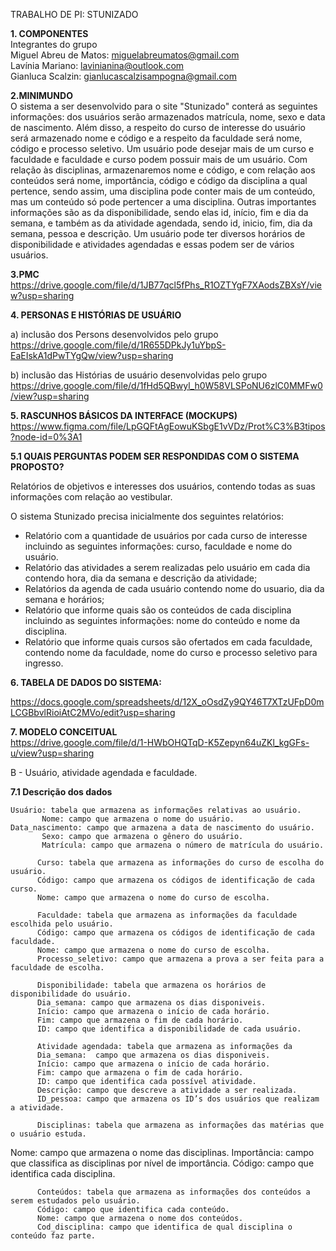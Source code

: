 TRABALHO DE PI: STUNIZADO

<b>1. COMPONENTES <br></b>
Integrantes do grupo <br>
Miguel Abreu de Matos: miguelabreumatos@gmail.com<br>
Lavínia Mariano: lavinianina@outlook.com<br>
Gianluca Scalzin: gianlucascalzisampogna@gmail.com<br>


<b>2.MINIMUNDO<br></b>
   O sistema a ser desenvolvido para o site "Stunizado" conterá as seguintes informações: dos usuários serão armazenados matrícula, nome, sexo e data de nascimento. Além disso, a respeito do curso de interesse do usuário será armazenado nome e código e a respeito da faculdade será nome, código e processo seletivo. Um usuário pode desejar mais de um curso e faculdade e faculdade e curso podem possuir mais de  um usuário. Com relação às disciplinas, armazenaremos nome e código, e com relação aos conteúdos será nome, importância, código e código da disciplina a qual pertence, sendo assim, uma disciplina pode conter mais de um conteúdo, mas um conteúdo só pode pertencer a uma disciplina. Outras importantes informações são as da disponibilidade, sendo elas id, início, fim e dia da semana, e também as da atividade agendada, sendo id, inicio, fim, dia da semana, pessoa e descrição. Um usuário pode ter diversos horários de disponibilidade e atividades agendadas e essas podem ser de vários usuários.


<b>3.PMC<br></b>
https://drive.google.com/file/d/1JB77qcl5fPhs_R1OZTYgF7XAodsZBXsY/view?usp=sharing<br>




<b>4. PERSONAS E HISTÓRIAS DE USUÁRIO<br></b>

a) inclusão dos Persons desenvolvidos pelo grupo
https://drive.google.com/file/d/1R655DPkJy1uYbpS-EaEIskA1dPwTYgQw/view?usp=sharing


b) inclusão das Histórias de usuário desenvolvidas pelo grupo
https://drive.google.com/file/d/1fHd5QBwyl_h0W58VLSPoNU6zlC0MMFw0/view?usp=sharing<br>


<b>5. RASCUNHOS BÁSICOS DA INTERFACE (MOCKUPS)</b>
https://www.figma.com/file/LpGQFtAgEowuKSbgE1vVDz/Prot%C3%B3tipos?node-id=0%3A1


<b>5.1 QUAIS PERGUNTAS PODEM SER RESPONDIDAS COM O SISTEMA PROPOSTO?</b>

Relatórios de objetivos e interesses dos usuários, contendo todas as suas informações com relação ao vestibular.

O sistema Stunizado precisa inicialmente dos seguintes relatórios:
* Relatório com a quantidade de usuários por cada curso de interesse incluindo as seguintes informações: curso, faculdade e nome do usuário. 
* Relatório das atividades a serem realizadas pelo usuário em cada dia contendo hora, dia da semana e descrição da atividade;
* Relatórios da agenda de cada usuário contendo nome do usuario, dia da semana e horários; 
* Relatório que informe quais são os conteúdos de cada disciplina incluindo as seguintes informações: nome do conteúdo e nome da disciplina.
* Relatório que informe quais cursos são ofertados em cada faculdade, contendo nome da faculdade, nome do curso e processo seletivo para ingresso.
    

 






<b>6. TABELA DE DADOS DO SISTEMA:</b>

https://docs.google.com/spreadsheets/d/12X_oOsdZy9QY46T7XTzUFpD0mLCGBbvlRioiAtC2MVo/edit?usp=sharing




<b>7. MODELO CONCEITUAL</b><br>
https://drive.google.com/file/d/1-HWbOHQTqD-K5Zepyn64uZKl_kgGFs-u/view?usp=sharing
	




B - Usuário, atividade agendada e faculdade.

	 
<b>7.1 Descrição dos dados</b>

	Usuário: tabela que armazena as informações relativas ao usuário.
           Nome: campo que armazena o nome do usuário.
	Data_nascimento: campo que armazena a data de nascimento do usuário.
           Sexo: campo que armazena o gênero do usuário.
           Matrícula: campo que armazena o número de matrícula do usuário.

          Curso: tabela que armazena as informações do curso de escolha do usuário.
          Código: campo que armazena os códigos de identificação de cada curso.
          Nome: campo que armazena o nome do curso de escolha.

          Faculdade: tabela que armazena as informações da faculdade escolhida pelo usuário.
          Código: campo que armazena os códigos de identificação de cada faculdade.
          Nome: campo que armazena o nome do curso de escolha.
          Processo_seletivo: campo que armazena a prova a ser feita para a faculdade de escolha.
 
          Disponibilidade: tabela que armazena os horários de disponibilidade do usuário.
          Dia_semana: campo que armazena os dias disponiveis.
          Início: campo que armazena o início de cada horário.
          Fim: campo que armazena o fim de cada horário.
          ID: campo que identifica a disponibilidade de cada usuário.

          Atividade agendada: tabela que armazena as informações da 
          Dia_semana:  campo que armazena os dias disponiveis.
          Início: campo que armazena o início de cada horário.
          Fim: campo que armazena o fim de cada horário.
          ID: campo que identifica cada possível atividade.
          Descrição: campo que descreve a atividade a ser realizada.
          ID_pessoa: campo que armazena os ID’s dos usuários que realizam a atividade.

          Disciplinas: tabela que armazena as informações das matérias que o usuário estuda.
Nome: campo que armazena o nome das disciplinas.
Importância: campo que classifica as disciplinas por nível de importância.
Código: campo que identifica cada disciplina.
 
          Conteúdos: tabela que armazena as informações dos conteúdos a serem estudados pelo usuário.
          Código: campo que identifica cada conteúdo.
          Nome: campo que armazena o nome dos conteúdos.
          Cod_disciplina: campo que identifica de qual disciplina o conteúdo faz parte.

